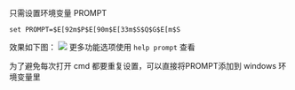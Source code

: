 只需设置环境变量 PROMPT <br>
```
set PROMPT=$E[92m$P$E[90m$E[33m$S$Q$G$E[m$S 
```

效果如下图：
![](https://user-images.githubusercontent.com/17108640/67065976-f3df3b80-f1a2-11e9-898c-0d24522828d3.png)
更多功能选项使用 `help prompt` 查看

为了避免每次打开 cmd 都要重复设置，可以直接将PROMPT添加到 windows 环境变量里
